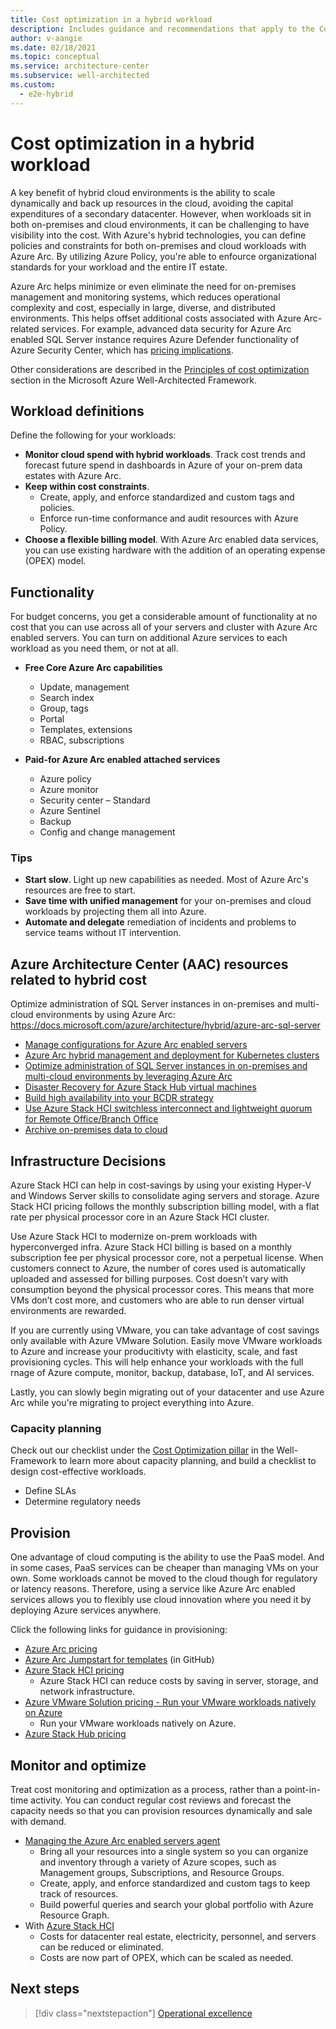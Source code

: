 ```yaml
---
title: Cost optimization in a hybrid workload
description: Includes guidance and recommendations that apply to the Cost pillar in a hybrid and multi-cloud environment.
author: v-aangie
ms.date: 02/18/2021
ms.topic: conceptual
ms.service: architecture-center
ms.subservice: well-architected
ms.custom:
  - e2e-hybrid
---
```


# Cost optimization in a hybrid workload

A key benefit of hybrid cloud environments is the ability to scale dynamically and back up resources in the cloud, avoiding the capital expenditures of a secondary datacenter. However, when workloads sit in both on-premises and cloud environments, it can be challenging to have visibility into the cost. With Azure's hybrid technologies, you can define policies and constraints for both on-premises and cloud workloads with Azure Arc. By utilizing Azure Policy, you're able to enfource organizational standards for your workload and the entire IT estate. 

Azure Arc helps minimize or even eliminate the need for on-premises management and monitoring systems, which reduces operational complexity and cost, especially in large, diverse, and distributed environments. This helps offset additional costs associated with Azure Arc-related services. For example, advanced data security for Azure Arc enabled SQL Server instance requires Azure Defender functionality of Azure Security Center, which has [pricing implications](https://azure.microsoft.com/pricing/details/security-center/). 

Other considerations are described in the [Principles of cost optimization](/azure/architecture/framework/cost/design-model) section in the Microsoft Azure Well-Architected Framework.

## Workload definitions

Define the following for your workloads:

- **Monitor cloud spend with hybrid workloads**. Track cost trends and forecast future spend in dashboards in Azure of your on-prem data estates with Azure Arc.<!--CAF Overlap-->
- **Keep within cost constraints**.<!--CAF Overlap-->
   - Create, apply, and enforce standardized and custom tags and policies.<!--CAF Overlap-->
   - Enforce run-time conformance and audit resources with Azure Policy.<!--CAF Overlap-->
- **Choose a flexible billing model**. With Azure Arc enabled data services, you can use existing hardware with the addition of an operating expense (OPEX) model.

## Functionality

For budget concerns, you get a considerable amount of functionality at no cost that you can use across all of your servers and cluster<!--CAF Overlap "across all of your servers and cluster"--> with Azure Arc enabled servers. You can turn on additional Azure services to each workload as you need them, or not at all.

- **Free Core Azure Arc capabilities**
   - Update, management<!--CAF Overlap-->
   - Search index<!--CAF Overlap-->
   - Group, tags<!--CAF Overlap-->
   - Portal
   - Templates, extensions
   - RBAC, subscriptions

- **Paid-for Azure Arc enabled attached services**
   - Azure policy
   - Azure monitor
   - Security center – Standard
   - Azure Sentinel
   - Backup
   - Config and change management

### Tips

- **Start slow**. Light up new capabilities as needed. Most of Azure Arc's resources are free to start.
- **Save time with unified management<!--CAF Overlap "unified management"-->** for your on-premises and cloud workloads by projecting them all into Azure.
- **Automate and delegate** remediation of incidents and problems to service teams without IT intervention.<!--CAF Overlap-->
 
## Azure Architecture Center (AAC) resources related to hybrid cost

Optimize administration of SQL Server instances in on-premises and multi-cloud environments by using Azure Arc: https://docs.microsoft.com/azure/architecture/hybrid/azure-arc-sql-server

- [Manage configurations for Azure Arc enabled servers](/azure/architecture/hybrid/azure-arc-hybrid-config)
- [Azure Arc hybrid management and deployment for Kubernetes clusters](/azure/architecture/hybrid/arc-hybrid-kubernetes)
- [Optimize administration of SQL Server instances in on-premises and multi-cloud environments by leveraging Azure Arc](/azure/architecture/hybrid/azure-arc-sql-server)
- [Disaster Recovery for Azure Stack Hub virtual machines](/azure/architecture/hybrid/azure-stack-vm-dr)
- [Build high availability into your BCDR strategy](/azure/architecture/solution-ideas/articles/build-high-availability-into-your-bcdr-strategy)
- [Use Azure Stack HCI switchless interconnect and lightweight quorum for Remote Office/Branch Office](/azure/architecture/hybrid/azure-stack-robo)
- [Archive on-premises data to cloud](/azure/architecture/solution-ideas/articles/backup-archive-on-premises)
 
## Infrastructure Decisions

Azure Stack HCI can help in cost-savings by using your existing Hyper-V and Windows Server skills to consolidate aging servers and storage. Azure Stack HCI pricing follows the monthly subscription billing model, with a flat rate per physical processor core in an Azure Stack HCI cluster.

Use Azure Stack HCI to modernize on-prem workloads with hyperconverged infra. Azure Stack HCI billing is based on a monthly subscription fee per physical processor core, not a perpetual license. When customers connect to Azure, the number of cores used is automatically uploaded and assessed for billing purposes. Cost doesn’t vary with consumption beyond the physical processor cores. This means that more VMs don’t cost more, and customers who are able to run denser virtual environments are rewarded.

If you are currently using VMware, you can take advantage of cost savings only available with Azure VMware Solution. Easily move VMware workloads to Azure and increase your producitivty with elasticity, scale, and fast provisioning cycles. This will help enhance your workloads with the full rnage of Azure compute, monitor, backup, database, IoT, and AI services. 

Lastly, you can slowly begin migrating out of your datacenter and use Azure Arc while you're migrating to project everything into Azure.

### Capacity planning

Check out our checklist under the [Cost Optimization pillar](/azure/architecture/framework/cost/design-checklist) in the Well-Framework to learn more about capacity planning, and build a checklist to design cost-effective workloads. 

- Define SLAs
- Determine regulatory needs

## Provision

One advantage of cloud computing is the ability to use the PaaS model. And in some cases, PaaS services can be cheaper than managing VMs on your own. Some workloads cannot be moved to the cloud though for regulatory or latency reasons. Therefore, using a service like Azure Arc enabled  services allows you to flexibly use cloud innovation where you need it by deploying Azure services anywhere. 

Click the following links for guidance in provisioning:

- [Azure Arc pricing](https://azure.microsoft.com/pricing/details/azure-arc/)
- [Azure Arc Jumpstart for templates](https://github.com/microsoft/azure_arc) (in GitHub)
- [Azure Stack HCI pricing](https://azure.microsoft.com/en-us/pricing/details/azure-stack/hci/)
   - Azure Stack HCI can reduce costs by saving in server, storage, and network infrastructure.
- [Azure VMware Solution pricing - Run your VMware workloads natively on Azure](https://azure.microsoft.com/pricing/details/azure-vmware/)
   - Run your VMware workloads natively on Azure.
- [Azure Stack Hub pricing](https://azure.microsoft.com/pricing/details/azure-stack/hub/)

## Monitor and optimize

Treat cost monitoring and optimization as a process, rather than a point-in-time activity. You can conduct regular cost reviews and forecast the capacity needs so that you can provision resources dynamically and sale with demand.

- [Managing the Azure Arc enabled servers agent](https://docs.microsoft.com/azure/azure-arc/servers/manage-agent/)
   - Bring all your resources into a single system so you can organize and inventory through a variety of Azure scopes, such as Management groups, Subscriptions, and Resource Groups.<!--CAF Overlap-->
   - Create, apply, and enforce standardized and custom tags to keep track of resources.<!--CAF Overlap-->
   - Build powerful queries and search your global portfolio with Azure Resource Graph.<!--CAF Overlap-->
- With [Azure Stack HCI](https://azure.microsoft.com/en-us/pricing/details/azure-stack/hci/)
   - Costs for datacenter real estate, electricity, personnel, and servers can be reduced or eliminated.<!--CAF Overlap-->
   - Costs are now part of OPEX, which can be scaled as needed.<!--CAF Overlap-->

## Next steps

>[!div class="nextstepaction"]
>[Operational excellence](/azure/architecture/framework/hybrid/hybrid-opex)